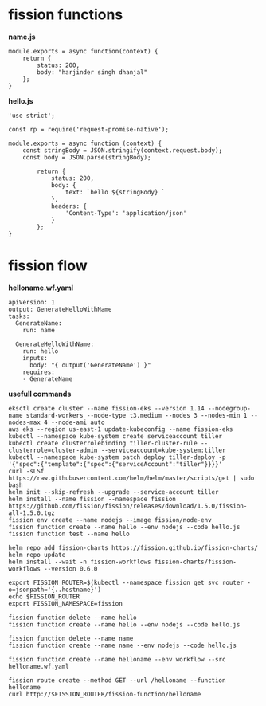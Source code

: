 
# fission functions
**name.js**

    module.exports = async function(context) {
        return {
            status: 200,
            body: "harjinder singh dhanjal"
        };
    }
**hello.js**

    'use strict';
    
    const rp = require('request-promise-native');
    
    module.exports = async function (context) {
        const stringBody = JSON.stringify(context.request.body);
        const body = JSON.parse(stringBody);
    
            return {
                status: 200,
                body: {
                    text: `hello ${stringBody} `
                },
                headers: {
                    'Content-Type': 'application/json'
                }
            };
    }

# fission flow
**helloname.wf.yaml**

    apiVersion: 1
    output: GenerateHelloWithName
    tasks:
      GenerateName:
        run: name
    
      GenerateHelloWithName:
        run: hello
        inputs:
          body: "{ output('GenerateName') }"
        requires:
        - GenerateName

**usefull commands**

    eksctl create cluster --name fission-eks --version 1.14 --nodegroup-name standard-workers --node-type t3.medium --nodes 3 --nodes-min 1 --nodes-max 4 --node-ami auto
    aws eks --region us-east-1 update-kubeconfig --name fission-eks
    kubectl --namespace kube-system create serviceaccount tiller
    kubectl create clusterrolebinding tiller-cluster-rule --clusterrole=cluster-admin --serviceaccount=kube-system:tiller
    kubectl --namespace kube-system patch deploy tiller-deploy -p '{"spec":{"template":{"spec":{"serviceAccount":"tiller"}}}}'
    curl -sLSf https://raw.githubusercontent.com/helm/helm/master/scripts/get | sudo bash
    helm init --skip-refresh --upgrade --service-account tiller
    helm install --name fission --namespace fission https://github.com/fission/fission/releases/download/1.5.0/fission-all-1.5.0.tgz
    fission env create --name nodejs --image fission/node-env
    fission function create --name hello --env nodejs --code hello.js
    fission function test --name hello
    
    helm repo add fission-charts https://fission.github.io/fission-charts/
    helm repo update
    helm install --wait -n fission-workflows fission-charts/fission-workflows --version 0.6.0
    
    export FISSION_ROUTER=$(kubectl --namespace fission get svc router -o=jsonpath='{..hostname}')
    echo $FISSION_ROUTER
    export FISSION_NAMESPACE=fission
    
    fission function delete --name hello
    fission function create --name hello --env nodejs --code hello.js
    
    fission function delete --name name
    fission function create --name name --env nodejs --code hello.js
    
    fission function create --name helloname --env workflow --src helloname.wf.yaml
    
    fission route create --method GET --url /helloname --function helloname
    curl http://$FISSION_ROUTER/fission-function/helloname
